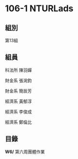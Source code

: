 # 106-1 NTURLads

## 組別
第13組

## 組員
科法所 陳羽嬋

財金系 張涴鈞

財金系 簡辰芳

經濟系 黃郁淳

經濟系 李俊成

經濟系 鄭倫比

## 目錄 
**W6/** 第六周團體作業
